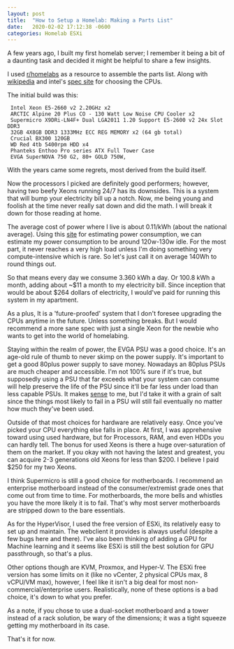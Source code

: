 ```yaml
---
layout: post
title:  "How to Setup a Homelab: Making a Parts List"
date:   2020-02-02 17:12:38 -0600
categories: Homelab ESXi
---
```


A few years ago, I built my first homelab server; I remember it being a bit of a daunting task and decided it might be helpful to share a few insights.

I used [r/homelabs](https://www.reddit.com/r/homelabs/) as a resource to assemble the parts list. Along with [wikipedia](https://en.wikipedia.org/wiki/List_of_Intel_Xeon_microprocessors) and intel's [spec site](https://ark.intel.com/content/www/us/en/ark.html#@PanelLabel595) for choosing the CPUs.

The initial build was this: 

```
 Intel Xeon E5-2660 v2 2.20GHz x2
 ARCTIC Alpine 20 Plus CO - 130 Watt Low Noise CPU Cooler x2
 Supermicro X9DRi-LN4F+ Dual LGA2011 1.20 Support E5-2600 v2 24x Slot DDR3 
 32GB 4X8GB DDR3 1333MHz ECC REG MEMORY x2 (64 gb total)
 Crucial BX300 120GB 
 WD Red 4tb 5400rpm HDD x4
 Phanteks Enthoo Pro series ATX Full Tower Case
 EVGA SuperNOVA 750 G2, 80+ GOLD 750W,
```

With the years came some regrets, most derived from the build itself.

Now the processors I picked are definitely good performers; however, having two beefy Xeons running 24/7 has its downsides. This is a system that will bump your electricity bill up a notch. Now, me being young and foolish at the time never really sat down and did the math. I will break it down for those reading at home. 

The average cost of power where I live is about 0.11/kWh (about the national average). Using this [site](https://forums.servethehome.com/index.php?threads/xeon-26xx-v2-power-draw.22720/) for estimating power consumption, we can estimate my power consumption to be around 120w-130w idle. For the most part, it never reaches a very high load unless I'm doing something very compute-intensive which is rare. So let's just call it on average 140Wh to round things out. 

So that means every day we consume 3.360 kWh a day. Or 100.8 kWh a month, adding about \~$11 a month to my electricity bill. Since inception that would be about $264 dollars of electricity, I would've paid for running this system in my apartment.

As a plus, It is a 'future-proofed' system that I don't foresee upgrading the CPUs anytime in the future. Unless something breaks. But I would recommend a more sane spec with just a single Xeon for the newbie who wants to get into the world of homelabing. 

Staying within the realm of power, the EVGA PSU was a good choice. It's an age-old rule of thumb to never skimp on the power supply. It's important to get a good 80plus power supply to save money. Nowadays an 80plus PSUs are much cheaper and accessible. I'm not 100% sure if it's true, but supposedly using a PSU that far exceeds what your system can consume will help preserve the life of the PSU since it'll be far less under load than less capable PSUs. It makes [sense](https://www.ee.co.za/article/thermal-stress-capacitors-failure-prevention.html) to me, but I'd take it with a grain of salt since the things most likely to fail in a PSU will still fail eventually no matter how much they've been used. 

Outside of that most choices for hardware are relatively easy. Once you've picked your CPU everything else falls in place. At first, I was apprehensive toward using used hardware, but for Processors, RAM, and even HDDs you can hardly tell. The bonus for used Xeons is there a huge over-saturation of them on the market. If you okay with not having the latest and greatest, you can acquire 2-3 generations old Xeons for less than $200. I believe I paid $250 for my two Xeons.

I think Supermicro is still a good choice for motherboards. I recommend an enterprise motherboard instead of the consumer/extremist grade ones that come out from time to time. For motherboards, the more bells and whistles you have the more likely it is to fail. That's why most server motherboards are stripped down to the bare essentials. 

As for the HyperVisor, I used the free version of ESXi, its relatively easy to set up and maintain. The webclient it provides is always useful (despite a few bugs here and there). I've also been thinking of adding a GPU for Machine learning and it seems like ESXi is still the best solution for GPU passthrough, so that's a plus.

Other options though are KVM, Proxmox, and Hyper-V. The ESXi free version has some limits on it (like no vCenter, 2 physical CPUs max, 8 vCPU/VM max), however, I feel like it isn't a big deal for most non-commercial/enterprise users. Realistically, none of these options is a bad choice, it's down to what you prefer.

As a note, if you chose to use a dual-socket motherboard and a tower instead of a rack solution, be wary of the dimensions; it was a tight squeeze getting my motherboard in its case.

That's it for now.